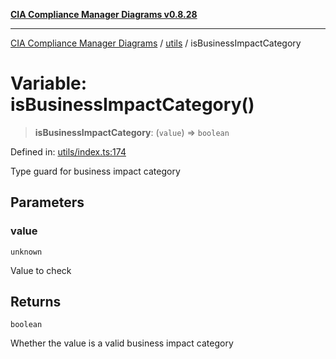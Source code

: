 [**CIA Compliance Manager Diagrams v0.8.28**](../../README.md)

***

[CIA Compliance Manager Diagrams](../../modules.md) / [utils](../README.md) / isBusinessImpactCategory

# Variable: isBusinessImpactCategory()

> **isBusinessImpactCategory**: (`value`) => `boolean`

Defined in: [utils/index.ts:174](https://github.com/Hack23/cia-compliance-manager/blob/7619f76b35999bc4eb3f6ff6c1e77c13be78f250/src/utils/index.ts#L174)

Type guard for business impact category

## Parameters

### value

`unknown`

Value to check

## Returns

`boolean`

Whether the value is a valid business impact category
